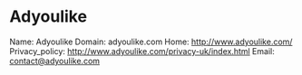 
# Adyoulike

Name: Adyoulike
Domain: adyoulike.com
Home: http://www.adyoulike.com/
Privacy_policy: http://www.adyoulike.com/privacy-uk/index.html
Email: contact@adyoulike.com
